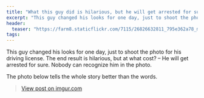 ```yaml
---
title: "What this guy did is hilarious, but he will get arrested for sure."
excerpt: "This guy changed his looks for one day, just to shoot the photo for his driving license. The end result is hilarious."
header:
  teaser: "https://farm8.staticflickr.com/7115/26826632811_795e362a78_m.jpg"
tags: 
---
```

This guy changed his looks for one day, just to shoot the photo for his driving license. The end result is hilarious, but at what cost? – He will get arrested for sure. Nobody can recognize him in the photo.

The photo below tells the whole story better than the words.
<blockquote class="imgur-embed-pub" lang="en" data-id="F5LWufS"><a href="//imgur.com/F5LWufS">View post on imgur.com</a></blockquote><script async src="//s.imgur.com/min/embed.js" charset="utf-8"></script>